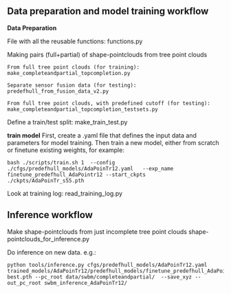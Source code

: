 ## Data preparation and model training workflow

**Data Preparation**

File with all the reusable functions:
functions.py 

Making pairs (full+partial) of shape-pointclouds from tree point clouds
	
	From full tree point clouds (for training):
	make_completeandpartial_topcompletion.py

	Separate sensor fusion data (for testing):
	predefhull_from_fusion_data_v2.py 
	
	From full tree point clouds, with predefined cutoff (for testing):
	make_completeandpartial_topcompletion_testsets.py


Define a train/test split:
make_train_test.py

**train model**
First, create a .yaml file that defines the input data and parameters for model training.
Then train a new model, either from scratch or finetune existing weights, for example:

```
bash ./scripts/train.sh 1  --config ./cfgs/predefhull_models/AdaPoinTr12.yaml   --exp_name finetune_predefhull_AdaPointr12 --start_ckpts ./ckpts/AdaPoinTr_s55.pth
```

Look at training log:
read_training_log.py


## Inference workflow

Make shape-pointclouds from just incomplete tree point clouds
shape-pointclouds_for_inference.py

Do inference on new data. 
e.g.:

```
python tools/inference.py cfgs/predefhull_models/AdaPoinTr12.yaml trained_models/AdaPoinTr12/predefhull_models/finetune_predefhull_AdaPointr12_CDL2_main12/ckpt-best.pth --pc_root data/swbm/completeandpartial/  --save_xyz --out_pc_root swbm_inference_AdaPoinTr12/
```

